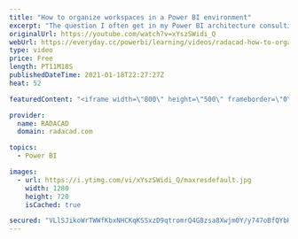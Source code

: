 ```yaml
---
title: "How to organize workspaces in a Power BI environment"
excerpt: "The question I often get in my Power BI architecture consulting sessions is that; “How should we organize our workspaces? should we have one workspace with all the reports in it? or multiple? should we split it based on each report? business unit? or something else?” In this article and video, I’ll explain"
originalUrl: https://youtube.com/watch?v=xYszSWidi_Q
webUrl: https://everyday.cc/powerbi/learning/videos/radacad-how-to-organize-workspaces-in-a-power-bi-environment/
type: video
price: Free
length: PT11M18S
publishedDateTime: 2021-01-18T22:27:27Z
heat: 52

featuredContent: "<iframe width=\"800\" height=\"500\" frameborder=\"0\" src=\"https://www.youtube.com/embed/xYszSWidi_Q\" allow=\"accelerometer; autoplay; encrypted-media; gyroscope; picture-in-picture\" allowfullscreen></iframe>"

provider:
  name: RADACAD
  domain: radacad.com

topics:
  - Power BI

images:
  - url: https://i.ytimg.com/vi/xYszSWidi_Q/maxresdefault.jpg
    width: 1280
    height: 720
    isCached: true

secured: "VLlSJikoWrTWWfKbxNHCKqKSSxzD9qtromrQ4G8zsa8Xwjm0Y/y747oBfQYbHqQq7DnxLx9ikkzOs7eOcvhQtwTcffubkEe5LauWYkdRdy4KhNnLEX78QZoLe7UisHaKyaXKcSaqvTQmVLUpnX40Xn0XY+tflm9hUSU4oJ6sZqFtdNM2+DRUu9OADv19/87m5ZrSx3ftZ9wbKwPvEmXuFvfUkO3M2cf8lm48gslo/7p+j40TQYvLQ3EUcYKU+hgFKXMt1ySJmuakGDI/A7NwnEQmJtIl01gtObx5LrLCyzePbePHcqOY6y8YuWkqOcFLEmuAuF8NA506fLAgXyM4fCJEavoKy7HJZZ24/eSrqZjdvtllN363oYuvWSt96mI/DGnQ4RpU8TdKhUJUhGqGi74OlIzdt3Pm+Nr/TnGx8ow=;CfzPljcnXKsXDD8F+g8bzg=="
---
```


